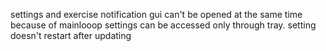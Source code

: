 
settings and exercise notification gui can't be opened at the same time because of mainlooop
settings can be accessed only through tray.
setting doesn't restart after updating